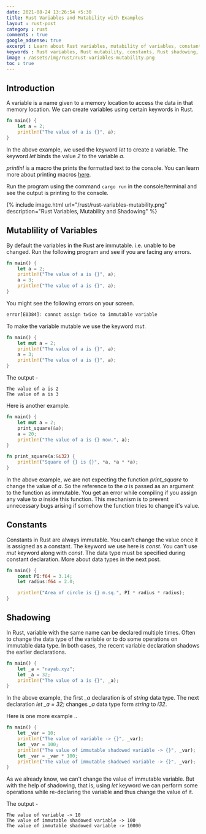 ```yaml
---
date: 2021-08-24 13:26:54 +5:30
title: Rust Variables and Mutability with Examples
layout : rust-post
category : rust
comments : true
google_adsense: true
excerpt : Learn about Rust variables, mutability of variables, constants, shadowing in Rust with examples.
keywords : Rust variables, Rust mutability, constants, Rust shadowing, Rust examples, Rust shadowing vs mut
image : /assets/img/rust/rust-variables-mutability.png
toc : true
---
```

## Introduction
A variable is a name given to a memory location to access the data in that memory location. We can create variables using certain keywords in Rust.
```rust
fn main() {
    let a = 2;
    println!("The value of a is {}", a);
}
```
In the above example, we used the keyword *let* to create a variable. The keyword *let* binds the value *2* to the variable *a*.

*println!* is a macro the prints the formatted text to the console. You can learn more about printing macros [here](/programming/rust-formatterd-print.html).

Run the program using the command `cargo run` in the console/terminal and see the output is printing to the console.

{% include image.html url="/rust/rust-variables-mutability.png" description="Rust Variables, Mutability and Shadowing" %}
## Mutablility of Variables

By default the variables in the Rust are immutable. i.e. unable to be changed. Run the following program and see if you are facing any errors.
```rust
fn main() {
    let a = 2;
    println!("The value of a is {}", a);
    a = 3;
    println!("The value of a is {}", a);
}
```
You might see the following errors on your screen.
```rust
error[E0384]: cannot assign twice to immutable variable
```
To make the variable mutable we use the keyword *mut*.
```rust
fn main() {
    let mut a = 2;
    println!("The value of a is {}", a);
    a = 3;
    println!("The value of a is {}", a);
}
```
The output -
```
The value of a is 2
The value of a is 3
```
Here is another example.
```rust
fn main() {
    let mut a = 2;
    print_square(&a);
    a = 20;
    println!("The value of a is {} now.", a);
}

fn print_square(a:&i32) {
    println!("Square of {} is {}", *a, *a * *a);
}
```
In the above example, we are not expecting the function *print_square* to change the value of *a*. So the reference to the *a* is passed as an argument to the function as immutable. You get an error while compiling if you assign any value to *a* inside this function. This mechanism is to prevent unnecessary bugs arising if somehow the function tries to change it's value.
## Constants
Constants in Rust are always immutable. You can't change the value once it is assigned as a constant. The keyword we use here is *const*. You can't use *mut* keyword along with *const*. The data type must be specified during constant declaration. More about data types in the next post.
```rust
fn main() {
    const PI:f64 = 3.14;
    let radius:f64 = 2.0;

    println!("Area of circle is {} m.sq.", PI * radius * radius);
}
```
## Shadowing
In Rust, variable with the same name can be declared multiple times. Often to change the data type of the variable or to do some operations on immutable data type. In both cases, the recent variable declaration shadows the earlier declarations.
```rust
fn main() {
    let _a = "nayab.xyz";
    let _a = 32;
    println!("The value of a is {}", _a);
}
```
In the above example, the first *_a* declaration is of *string* data type. The next declaration *let _a = 32;* changes *_a* data type form *string* to *i32*.

Here is one more example ..
```rust
fn main() {
    let _var = 10;
    println!("The value of variable -> {}", _var);
    let _var = 100;
    println!("The value of immutable shadowed variable -> {}", _var);
    let _var = _var * 100;
    println!("The value of immutable shadowed variable -> {}", _var);
}
```
As we already know, we can't change the value of immutable variable. But with the help of shadowing, that is, using *let* keyword we can perform some operations while re-declaring the variable and thus change the value of it.

The output -
```
The value of variable -> 10
The value of immutable shadowed variable -> 100
The value of immutable shadowed variable -> 10000
```